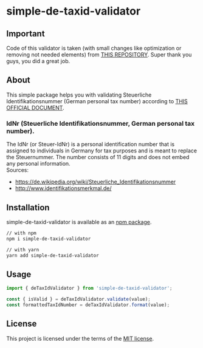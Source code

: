 # simple-de-taxid-validator

## Important

Code of this validator is taken (with small changes like optimization or removing not needed elements) from [THIS REPOSITORY](https://github.com/koblas/stdnum-js). Super thank you guys, you did a great job.

## About
This simple package helps you with validating Steuerliche Identifikationsnummer (German personal tax number) according to [THIS OFFICIAL DOCUMENT](https://ec.europa.eu/taxation_customs/tin/specs/FS-TIN%20Algorithms-Public.docx).  

### IdNr (Steuerliche Identifikationsnummer, German personal tax number).
The IdNr (or Steuer-IdNr) is a personal identification number that is assigned to individuals in Germany for tax purposes and is meant to replace the Steuernummer. The number consists of 11 digits and does not embed any personal information.  
Sources:
- https://de.wikipedia.org/wiki/Steuerliche_Identifikationsnummer
- http://www.identifikationsmerkmal.de/

## Installation
simple-de-taxid-validator is available as an [npm package](https://www.npmjs.com/package/simple-de-taxid-validator).

```sh
// with npm
npm i simple-de-taxid-validator
```

```sh
// with yarn
yarn add simple-de-taxid-validator
```
## Usage
```ts
import { deTaxIdValidator } from 'simple-de-taxid-validator';

const { isValid } = deTaxIdValidator.validate(value);
const formattedTaxIdNumber = deTaxIdValidator.format(value);
```

## License

This project is licensed under the terms of the
[MIT license](/LICENSE.md).